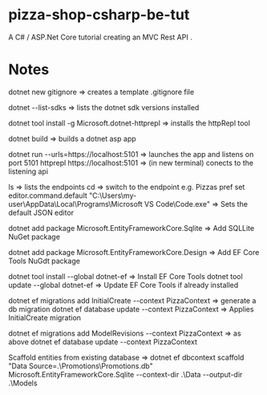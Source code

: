 # pizza-shop-csharp-be-tut

A C# / ASP.Net Core tutorial creating an MVC Rest API .


# Notes

dotnet new gitignore => creates a template .gitignore file

dotnet --list-sdks => lists the dotnet sdk versions installed

dotnet tool install -g Microsoft.dotnet-httprepl => installs the httpRepl tool

dotnet build => builds a dotnet asp app

dotnet run --urls=https://localhost:5101 => launches the app and listens on port 5101
httprepl https://localhost:5101 => (in new terminal) conects to the listening api

ls => lists the endpoints
cd => switch to the endpoint e.g. Pizzas
pref set editor.command.default "C:\Users\my-user\AppData\Local\Programs\Microsoft VS Code\Code.exe" => Sets the default JSON editor

dotnet add package Microsoft.EntityFrameworkCore.Sqlite => Add SQLLite NuGet package

dotnet add package Microsoft.EntityFrameworkCore.Design => Add EF Core Tools NuGdt package

dotnet tool install --global dotnet-ef => Install EF Core Tools
dotnet tool update --global dotnet-ef => Update EF Core Tools if already installed


dotnet ef migrations add InitialCreate --context PizzaContext => generate a db migration
dotnet ef database update --context PizzaContext => Applies InitialCreate migration

dotnet ef migrations add ModelRevisions --context PizzaContext => as above
dotnet ef database update --context PizzaContext 


Scaffold entities from existing database =>
dotnet ef dbcontext scaffold "Data Source=.\Promotions\Promotions.db" Microsoft.EntityFrameworkCore.Sqlite --context-dir .\Data --output-dir .\Models
